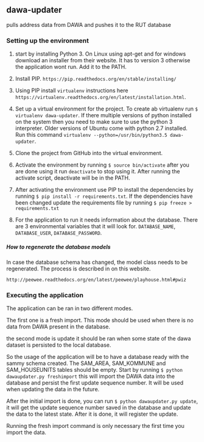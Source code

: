 ## dawa-updater

pulls address data from DAWA and pushes it to the RUT database

### Setting up the environment

1. start by installing Python 3. On Linux using apt-get and for windows download an installer from their website. It has to version 3 otherwise the application wont run. Add it to the PATH.

2. Install PIP. `https://pip.readthedocs.org/en/stable/installing/`

3. Using PIP install `virtualenv` instructions here `https://virtualenv.readthedocs.org/en/latest/installation.html`.

4. Set up a virtual environment for the project. To create ab virtualenv run `$ virtualenv dawa-updater`. If there multiple versions of python installed on the system then you need to make sure to use the python 3 interpreter. Older versions of Ubuntu come with python 2.7 installed. Run this command `virtualenv --python=/usr/bin/python3.5 dawa-updater`.

5. Clone the project from GitHub into the virtual environment.

6. Activate the environment by running `$ source bin/activate` after you are done using it run `deactivate` to stop using it. After running the activate script, deactivate will be in the PATH.

7. After activating the environment use PIP to install the dependencies by running `$ pip install -r requirements.txt`. If the dependencies have been changed update the requirements file by running `$ pip freeze > requirements.txt`

8. For the application to run it needs information about the database. There are 3 environmental variables that it will look for. `DATABASE_NAME`, `DATABASE_USER`, `DATABASE_PASSWORD`.

##### How to regenerate the database models
In case the database schema has changed, the model class needs to be regenerated. 
The process is described in on this website.

`http://peewee.readthedocs.org/en/latest/peewee/playhouse.html#pwiz`

###	Executing the application 



The application can be ran in two different modes. 

The first one is a fresh import. This mode should be used when there is no data from DAWA present in the database. 

the second mode is update it should be ran when some state of the dawa dataset is persisted to the local database.

So the usage of the application will be to have a database ready with the sammy schema created. The SAM_AREA, SAM_KOMMUNE and SAM_HOUSEUNITS tables should be empty. Start by running `$ python dawaupdater.py freshimport` this will import the DAWA data into the database and persist the first update sequence number. It will be used when updating the data in the future.

After the initial import is done, you can run `$ python dawaupdater.py update`, it will get the update sequence number saved in the database and update the data to the latest state. After it is done, it will register the update. 

Running the fresh import command is only necessary the first time you import the data.

